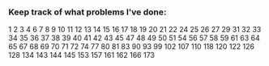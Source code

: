 ### Keep track of what problems I've done:
1
2
3
4
6
7
8
9
10
11
12
13
14
15
16
17 
18
19
20
21
22
24
25
26
27
29
31
32
33
34
35
36
37
38
39
40
41
42
43
45
47
48
49
50
51
54
56
57
58
59
61
63
64
65
67
68
69
70
71
72
74
77
80
81
83
90
93
99
102
107
110
118
120
122
126
128
134
143
144
145
153
157
161
162
166
173
